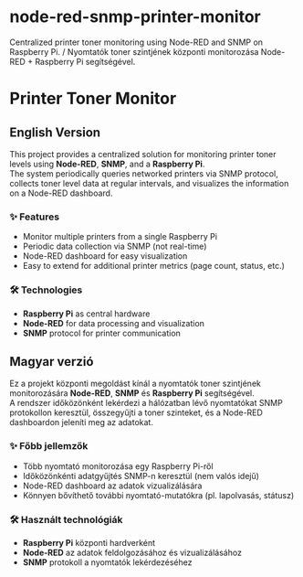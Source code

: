# node-red-snmp-printer-monitor
Centralized printer toner monitoring using Node-RED and SNMP on Raspberry Pi. / Nyomtatók toner szintjének központi monitorozása Node-RED + Raspberry Pi segítségével.

# Printer Toner Monitor

## English Version

This project provides a centralized solution for monitoring printer toner levels using **Node-RED**, **SNMP**, and a **Raspberry Pi**.  
The system periodically queries networked printers via SNMP protocol, collects toner level data at regular intervals, and visualizes the information on a Node-RED dashboard.

### ✨ Features
- Monitor multiple printers from a single Raspberry Pi
- Periodic data collection via SNMP (not real-time)
- Node-RED dashboard for easy visualization
- Easy to extend for additional printer metrics (page count, status, etc.)

### 🛠️ Technologies
- **Raspberry Pi** as central hardware
- **Node-RED** for data processing and visualization
- **SNMP** protocol for printer communication


## Magyar verzió

Ez a projekt központi megoldást kínál a nyomtatók toner szintjének monitorozására **Node-RED**, **SNMP** és **Raspberry Pi** segítségével.  
A rendszer időközönként lekérdezi a hálózatban lévő nyomtatókat SNMP protokollon keresztül, összegyűjti a toner szinteket, és a Node-RED dashboardon jeleníti meg az adatokat.

### ✨ Főbb jellemzők
- Több nyomtató monitorozása egy Raspberry Pi-ről
- Időközönkénti adatgyűjtés SNMP-n keresztül (nem valós idejű)
- Node-RED dashboard az adatok vizualizálására
- Könnyen bővíthető további nyomtató-mutatókra (pl. lapolvasás, státusz)

### 🛠️ Használt technológiák
- **Raspberry Pi** központi hardverként
- **Node-RED** az adatok feldolgozásához és vizualizálásához
- **SNMP** protokoll a nyomtatók lekérdezéséhez

